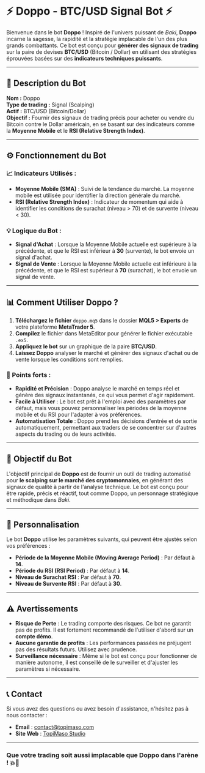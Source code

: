 # ⚡ Doppo - BTC/USD Signal Bot ⚡

Bienvenue dans le bot **Doppo** ! Inspiré de l'univers puissant de *Baki*, **Doppo** incarne la sagesse, la rapidité et la stratégie implacable de l'un des plus grands combattants. Ce bot est conçu pour **générer des signaux de trading** sur la paire de devises **BTC/USD** (Bitcoin / Dollar) en utilisant des stratégies éprouvées basées sur des **indicateurs techniques puissants**.

---

## 🧠 Description du Bot

**Nom :** Doppo  
**Type de trading :** Signal (Scalping)  
**Actif :** BTC/USD (Bitcoin/Dollar)  
**Objectif :** Fournir des signaux de trading précis pour acheter ou vendre du Bitcoin contre le Dollar américain, en se basant sur des indicateurs comme la **Moyenne Mobile** et le **RSI (Relative Strength Index)**.

---

## ⚙️ Fonctionnement du Bot

### 📈 Indicateurs Utilisés :
- **Moyenne Mobile (SMA)** : Suivi de la tendance du marché. La moyenne mobile est utilisée pour identifier la direction générale du marché.
- **RSI (Relative Strength Index)** : Indicateur de momentum qui aide à identifier les conditions de surachat (niveau > 70) et de survente (niveau < 30).

### 💡 Logique du Bot :
- **Signal d'Achat** : Lorsque la Moyenne Mobile actuelle est supérieure à la précédente, et que le RSI est inférieur à **30** (survente), le bot envoie un signal d'achat.
- **Signal de Vente** : Lorsque la Moyenne Mobile actuelle est inférieure à la précédente, et que le RSI est supérieur à **70** (surachat), le bot envoie un signal de vente.

---

## 📊 Comment Utiliser Doppo ?

1. **Téléchargez le fichier** `doppo.mq5` dans le dossier **MQL5 > Experts** de votre plateforme **MetaTrader 5**.
2. **Compilez** le fichier dans MetaEditor pour générer le fichier exécutable `.ex5`.
3. **Appliquez le bot** sur un graphique de la paire **BTC/USD**.
4. **Laissez Doppo** analyser le marché et générer des signaux d'achat ou de vente lorsque les conditions sont remplies.

### 🏅 Points forts :
- **Rapidité et Précision** : Doppo analyse le marché en temps réel et génère des signaux instantanés, ce qui vous permet d'agir rapidement.
- **Facile à Utiliser** : Le bot est prêt à l'emploi avec des paramètres par défaut, mais vous pouvez personnaliser les périodes de la moyenne mobile et du RSI pour l'adapter à vos préférences.
- **Automatisation Totale** : Doppo prend les décisions d'entrée et de sortie automatiquement, permettant aux traders de se concentrer sur d'autres aspects du trading ou de leurs activités.

---

## 🚀 Objectif du Bot

L'objectif principal de **Doppo** est de fournir un outil de trading automatisé pour **le scalping sur le marché des cryptomonnaies**, en générant des signaux de qualité à partir de l'analyse technique. Le bot est conçu pour être rapide, précis et réactif, tout comme Doppo, un personnage stratégique et méthodique dans *Baki*.

---

## 🔧 Personnalisation

Le bot **Doppo** utilise les paramètres suivants, qui peuvent être ajustés selon vos préférences :

- **Période de la Moyenne Mobile (Moving Average Period)** : Par défaut à **14**.
- **Période du RSI (RSI Period)** : Par défaut à **14**.
- **Niveau de Surachat RSI** : Par défaut à **70**.
- **Niveau de Survente RSI** : Par défaut à **30**.

---

## ⚠️ Avertissements

- **Risque de Perte** : Le trading comporte des risques. Ce bot ne garantit pas de profits. Il est fortement recommandé de l'utiliser d'abord sur un **compte démo**.
- **Aucune garantie de profits** : Les performances passées ne préjugent pas des résultats futurs. Utilisez avec prudence.
- **Surveillance nécessaire** : Même si le bot est conçu pour fonctionner de manière autonome, il est conseillé de le surveiller et d'ajuster les paramètres si nécessaire.

---

## 📞 Contact

Si vous avez des questions ou avez besoin d'assistance, n'hésitez pas à nous contacter :

- **Email** : contact@topimaso.com  
- **Site Web** : [TopiMaso Studio](https://www.topimaso.com)

---

### **Que votre trading soit aussi implacable que Doppo dans l'arène !** 💥🥋
